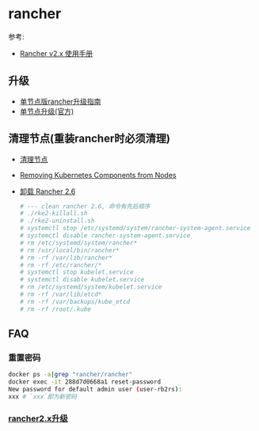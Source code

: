 # rancher
参考:
- [Rancher v2.x 使用手册](https://www.bookstack.cn/books/rancher-v2.x)

## 升级
- [单节点版rancher升级指南](https://blog.maoxianplay.com/posts/rancher-update-2.2.1/)
- [单节点升级(官方)](https://docs.rancher.cn/docs/rancher2/upgrades/upgrades/single-node/_index)

## 清理节点(**重装rancher时必须清理**)
- [清理节点](https://docs.rancher.cn/docs/rancher2/cluster-admin/cleaning-cluster-nodes/_index)
- [Removing Kubernetes Components from Nodes](https://rancher.com/docs/rancher/v2.x/en/cluster-admin/cleaning-cluster-nodes/)
- [卸载 Rancher 2.6](https://docs.rancher.cn/docs/rke2/install/linux_uninstall/_index)

    ```bash
    # --- clean rancher 2.6, 命令有先后顺序
    # ./rke2-killall.sh
    # ./rke2-uninstall.sh
    # systemctl stop /etc/systemd/system/rancher-system-agent.service
    # systemctl disable rancher-system-agent.service
    # rm /etc/systemd/system/rancher*
    # rm /usr/local/bin/rancher*
    # rm -rf /var/lib/rancher*
    # rm -rf /etc/rancher/*
    # systemctl stop kubelet.service
    # systemctl disable kubelet.service
    # rm /etc/systemd/system/kubelet.service
    # rm -rf /var/lib/etcd*
    # rm -rf /var/backups/kube_etcd
    # rm -rf /root/.kube
    ```

## FAQ
### 重置密码
```bash
docker ps -a|grep "rancher/rancher"
docker exec -it 288d7d0668a1 reset-password
New password for default admin user (user-rb2rs):
xxx # `xxx`即为新密码
```

### [rancher2.x升级](https://rancher.com/docs/rancher/v2.x/en/installation/install-rancher-on-linux/upgrades/#upgrading-both-rancher-and-the-underlying-cluster)